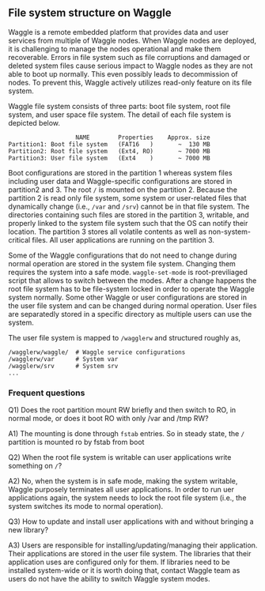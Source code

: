 <!--
waggle_topic=ignore
-->

## File system structure on Waggle

Waggle is a remote embedded platform that provides data and user services from multiple of Waggle nodes. When Waggle nodes are deployed, it is challenging to manage the nodes operational and make them recoverable. Errors in file system such as file corruptions and damaged or deleted system files cause serious impact to Waggle nodes as they are not able to boot up normally. This even possibly leads to decommission of nodes. To prevent this, Waggle actively utilizes read-only feature on its file system.

Waggle file system consists of three parts: boot file system, root file system, and user space file system. The detail of each file system is depicted below.

```
                   NAME        Properties    Approx. size
Partition1: Boot file system   (FAT16   )       ~  130 MB
Partition2: Root file system   (Ext4, RO)       ~ 7000 MB
Partition3: User file system   (Ext4    )       ~ 7000 MB
```

Boot configurations are stored in the partition 1 whereas system files including user data and Waggle-specific configurations are stored in partition2 and 3. The root `/` is mounted on the partition 2. Because the partition 2 is read only file system, some system or user-related files that dynamically change (i.e., `/var` and `/srv`) cannot be in that file system. The directories containing such files are stored in the partition 3, writable, and properly linked to the system file system such that the OS can notify their location. The partition 3 stores all volatile contents as well as non-system-critical files. All user applications are running on the partition 3.

Some of the Waggle configurations that do not need to change during normal operation are stored in the system file system. Changing them requires the system into a safe mode. `waggle-set-mode` is root-previliaged script that allows to switch between the modes. After a change happens the root file system has to be file-system locked in order to operate the Waggle system normally. Some other Waggle or user configurations are stored in the user file system and can be changed during normal operation. User files are separatedly stored in a specific directory as multiple users can use the system.

The user file system is mapped to `/wagglerw` and structured roughly as,
```
/wagglerw/waggle/  # Waggle service configurations
/wagglerw/var      # System var
/wagglerw/srv      # System srv
...
```

### Frequent questions

Q1) Does the root partition mount RW briefly and then switch to RO, in normal mode, or does it boot RO with only /var and /tmp RW?

A1) The mounting is done through `fstab` entries. So in steady state, the `/` partition is mounted ro by fstab from boot

Q2) When the root file system is writable can user applications write something on `/`?

A2) No, when the system is in safe mode, making the system writable, Waggle purposely terminates all user applications. In order to run uer applications again, the system needs to lock the root file system (i.e., the system switches its mode to normal operation).

Q3) How to update and install user applications with and without bringing a new library?

A3) Users are responsible for installing/updating/managing their application. Their applications are stored in the user file system. The libraries that their application uses are configured only for them. If libraries need to be installed system-wide or it is worth doing that, contact Waggle team as users do not have the ability to switch Waggle system modes.
